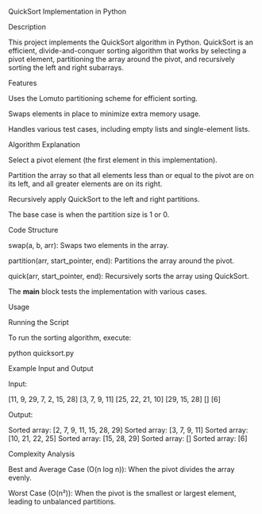 QuickSort Implementation in Python

Description

This project implements the QuickSort algorithm in Python. QuickSort is an efficient, divide-and-conquer sorting algorithm that works by selecting a pivot element, partitioning the array around the pivot, and recursively sorting the left and right subarrays.

Features

Uses the Lomuto partitioning scheme for efficient sorting.

Swaps elements in place to minimize extra memory usage.

Handles various test cases, including empty lists and single-element lists.

Algorithm Explanation

Select a pivot element (the first element in this implementation).

Partition the array so that all elements less than or equal to the pivot are on its left, and all greater elements are on its right.

Recursively apply QuickSort to the left and right partitions.

The base case is when the partition size is 1 or 0.

Code Structure

swap(a, b, arr): Swaps two elements in the array.

partition(arr, start_pointer, end): Partitions the array around the pivot.

quick(arr, start_pointer, end): Recursively sorts the array using QuickSort.

The __main__ block tests the implementation with various cases.

Usage

Running the Script

To run the sorting algorithm, execute:

python quicksort.py

Example Input and Output

Input:

[11, 9, 29, 7, 2, 15, 28]
[3, 7, 9, 11]
[25, 22, 21, 10]
[29, 15, 28]
[]
[6]

Output:

Sorted array: [2, 7, 9, 11, 15, 28, 29]
Sorted array: [3, 7, 9, 11]
Sorted array: [10, 21, 22, 25]
Sorted array: [15, 28, 29]
Sorted array: []
Sorted array: [6]

Complexity Analysis

Best and Average Case (O(n log n)): When the pivot divides the array evenly.

Worst Case (O(n²)): When the pivot is the smallest or largest element, leading to unbalanced partitions.




